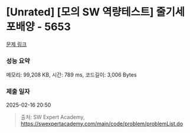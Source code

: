 # [Unrated] [모의 SW 역량테스트] 줄기세포배양 - 5653 

[문제 링크](https://swexpertacademy.com/main/code/problem/problemDetail.do?contestProbId=AWXRJ8EKe48DFAUo) 

### 성능 요약

메모리: 99,208 KB, 시간: 789 ms, 코드길이: 3,006 Bytes

### 제출 일자

2025-02-16 20:50



> 출처: SW Expert Academy, https://swexpertacademy.com/main/code/problem/problemList.do